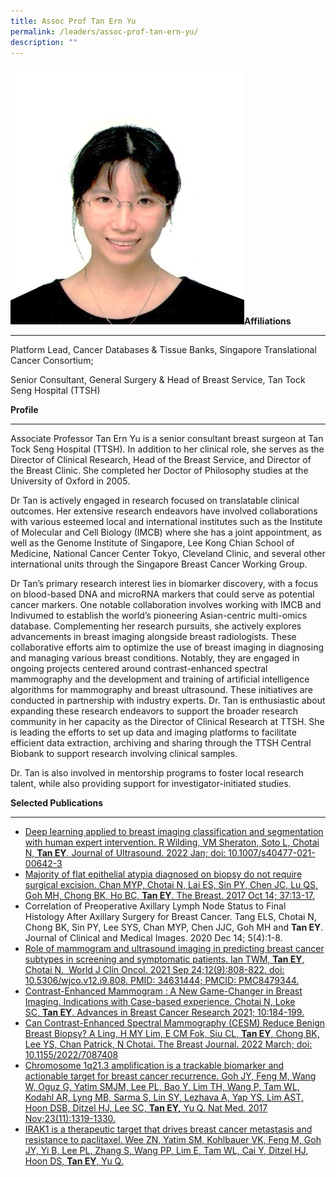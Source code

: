 ```yaml
---
title: Assoc Prof Tan Ern Yu
permalink: /leaders/assoc-prof-tan-ern-yu/
description: ""
---
```


![](/images/Leaders/tan-ern-yu.jpg)**Affiliations** 

* * *

Platform Lead, Cancer Databases & Tissue Banks, Singapore Translational Cancer Consortium;

Senior Consultant, General Surgery & Head of Breast Service, Tan Tock Seng Hospital (TTSH)

**Profile**

* * *

Associate Professor Tan Ern Yu is a senior consultant breast surgeon at Tan Tock Seng Hospital (TTSH). In addition to her clinical role, she serves as the Director of Clinical Research, Head of the Breast Service, and Director of the Breast Clinic. She completed her Doctor of Philosophy studies at the University of Oxford in 2005.

Dr Tan is actively engaged in research focused on translatable clinical outcomes. Her extensive research endeavors have involved collaborations with various esteemed local and international institutes such as the Institute of Molecular and Cell Biology (IMCB) where she has a joint appointment, as well as the Genome Institute of Singapore, Lee Kong Chian School of Medicine, National Cancer Center Tokyo, Cleveland Clinic, and several other international units through the Singapore Breast Cancer Working Group.

Dr Tan’s primary research interest lies in biomarker discovery, with a focus on blood-based DNA and microRNA markers that could serve as potential cancer markers. One notable collaboration involves working with IMCB and Indivumed to establish the world’s pioneering Asian-centric multi-omics database. Complementing her research pursuits, she actively explores advancements in breast imaging alongside breast radiologists. These collaborative efforts aim to optimize the use of breast imaging in diagnosing and managing various breast conditions. Notably, they are engaged in ongoing projects centered around contrast-enhanced spectral mammography and the development and training of artificial intelligence algorithms for mammography and breast ultrasound. These initiatives are conducted in partnership with industry experts. Dr. Tan is enthusiastic about expanding these research endeavors to support the broader research community in her capacity as the Director of Clinical Research at TTSH. She is leading the efforts to set up data and imaging platforms to facilitate efficient data extraction, archiving and sharing through the TTSH Central Biobank to support research involving clinical samples.

Dr. Tan is also involved in mentorship programs to foster local research talent, while also providing support for investigator-initiated studies.

**Selected Publications**

* * *

*   [Deep learning applied to breast imaging classification and segmentation with human expert intervention. R Wilding, VM Sheraton, Soto L, Chotai N, **Tan EY**. Journal of Ultrasound. 2022 Jan; doi: 10.1007/s40477-021-00642-3](https://pubmed.ncbi.nlm.nih.gov/35000127/)
*   [Majority of flat epithelial atypia diagnosed on biopsy do not require surgical excision. Chan MYP, Chotai N, Lai ES, Sin PY, Chen JC, Lu QS, Goh MH, Chong BK, Ho BC, **Tan EY**. The Breast. 2017 Oct 14; 37:13-17.](https://pubmed.ncbi.nlm.nih.gov/29040892/)
*   Correlation of Preoperative Axillary Lymph Node Status to Final Histology After Axillary Surgery for Breast Cancer. Tang ELS, Chotai N, Chong BK, Sin PY, Lee SYS, Chan MYP, Chen JJC, Goh MH and **Tan EY**. Journal of Clinical and Medical Images. 2020 Dec 14; 5(4):1-8.
*   [Role of mammogram and ultrasound imaging in predicting breast cancer subtypes in screening and symptomatic patients. Ian TWM, **Tan EY**, Chotai N.  World J Clin Oncol. 2021 Sep 24;12(9):808-822. doi: 10.5306/wjco.v12.i9.808. PMID: 34631444; PMCID: PMC8479344.](https://pubmed.ncbi.nlm.nih.gov/34631444/)
*   [Contrast-Enhanced Mammogram : A New Game-Changer in Breast Imaging. Indications with Case-based experience. Chotai N, Loke SC, **Tan EY**. Advances in Breast Cancer Research 2021; 10:184-199.](https://www.scirp.org/journal/paperinformation.aspx?paperid=112360)
*   [Can Contrast-Enhanced Spectral Mammography (CESM) Reduce Benign Breast Biopsy? A Ling, H MY Lim, E CM Fok, Siu CL, **Tan EY**, Chong BK, Lee YS, Chan Patrick, N Chotai. The Breast Journal. 2022 March; doi: 10.1155/2022/7087408](https://pubmed.ncbi.nlm.nih.gov/35711887/)
*   [Chromosome 1q21.3 amplification is a trackable biomarker and actionable target for breast cancer recurrence. Goh JY, Feng M, Wang W, Oguz G, Yatim SMJM, Lee PL, Bao Y, Lim TH, Wang P, Tam WL, Kodahl AR, Lyng MB, Sarma S, Lin SY, Lezhava A, Yap YS, Lim AST, Hoon DSB, Ditzel HJ, Lee SC, **Tan EY,** Yu Q. Nat Med. 2017 Nov;23(11):1319-1330.](https://pubmed.ncbi.nlm.nih.gov/28967919/)
*   [IRAK1 is a therapeutic target that drives breast cancer metastasis and resistance to paclitaxel. Wee ZN, Yatim SM, Kohlbauer VK, Feng M, Goh JY, Yi B, Lee PL, Zhang S, Wang PP, Lim E, Tam WL, Cai Y, Ditzel HJ, Hoon DS, **Tan EY**, Yu Q.](https://pubmed.ncbi.nlm.nih.gov/26503059/)